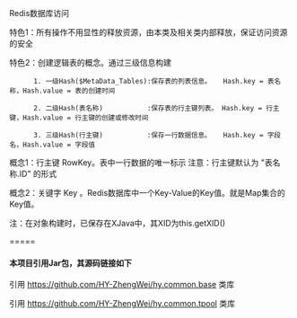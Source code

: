 Redis数据库访问


特色1：所有操作不用显性的释放资源，由本类及相关类内部释放，保证访问资源的安全

特色2：创建逻辑表的概念。通过三级信息构建

          1. 一级Hash($MetaData_Tables):保存表的列表信息。   Hash.key = 表名称，Hash.value = 表的创建时间
          
          2. 二级Hash(表名称)           :保存表的行主键列表。 Hash.key = 行主键，Hash.value = 行主键的创建或修改时间
          
          3. 三级Hash(行主键)           :保存一行数据信息。   Hash.key = 字段名，Hash.value = 字段值
          
        
 概念1：行主键  RowKey。表中一行数据的唯一标示
                      注意：行主键默认为 "表名称.ID" 的形式
                      
 概念2：关键字  Key   。Redis数据库中一个Key-Value的Key值。就是Map集合的Key值。
 
 
 注：在对象构建时，已保存在XJava中，其XID为this.getXID()
 

 
=====
#### 本项目引用Jar包，其源码链接如下 
 引用 https://github.com/HY-ZhengWei/hy.common.base 类库
 
 引用 https://github.com/HY-ZhengWei/hy.common.tpool 类库